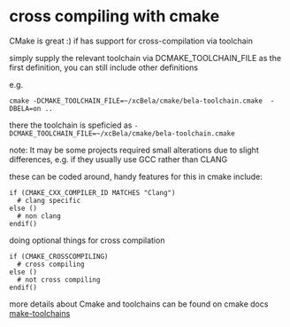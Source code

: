 # cross compiling with cmake

CMake is great :) 
if has support for cross-compilation via toolchain

simply supply the relevant toolchain via DCMAKE_TOOLCHAIN_FILE as the first definition, 
you can still include other definitions

e.g.
```
cmake -DCMAKE_TOOLCHAIN_FILE=~/xcBela/cmake/bela-toolchain.cmake  -DBELA=on ..
```

there the toolchain is speficied as `-DCMAKE_TOOLCHAIN_FILE=~/xcBela/cmake/bela-toolchain.cmake`


note:
It may be some projects required small alterations due to slight differences, e.g. if they usually use GCC rather than CLANG

these can be coded around, handy features for this in cmake include:


```
if (CMAKE_CXX_COMPILER_ID MATCHES "Clang")
  # clang specific
else ()
  # non clang
endif()
```

doing optional things for cross compilation
```
if (CMAKE_CROSSCOMPILING)
  # cross compiling
else ()
  # not cross compiling
endif()
```


more details about Cmake and toolchains can be found on cmake docs
[make-toolchains](https://cmake.org/cmake/help/v3.8/manual/cmake-toolchains.7.html)
